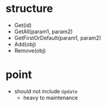 # structure

- Get(id)
- GetAll(param1, param2)
- GetFirstOrDefault(param1, param2)
- Add(obj)
- Remove(obj)

# point

- should not include `Update`
  - heavy to maintenance
